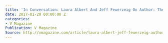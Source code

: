 ```yaml
---
title: 'In Conversation: Laura Albert And Jeff Feuerzeig On Author: The Jt Leroy Story'
date: 2017-01-20 00:00:00 Z
categories:
- V Magazine
Publication: V Magazine
Source: http://vmagazine.com/article/laura-albert-jeff-feuerzeig-author-jt-loeroy-interview/
---
```

